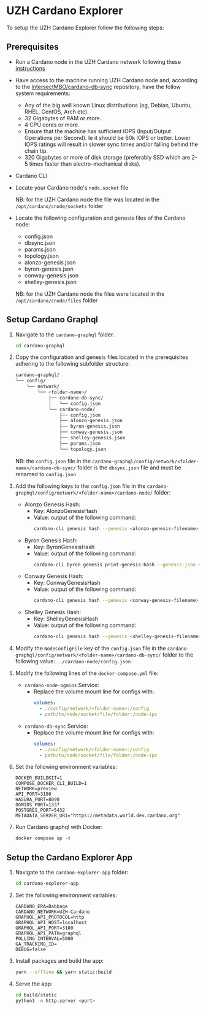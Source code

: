 # UZH Cardano Explorer

To setup the UZH Cardano Explorer follow the following steps:

## Prerequisites
- Run a Cardano node in the UZH Cardano network following these [instructions](https://github.com/mostafachegeni/UZH-Cardano-Network)

- Have access to the machine running UZH Cardano node and, according to the [IntersectMBO/cardano-db-sync](https://github.com/IntersectMBO/cardano-db-sync) repository, have the follow system requirements:
    * Any of the big well known Linux distributions (eg, Debian, Ubuntu, RHEL, CentOS, Arch
    etc).
    * 32 Gigabytes of RAM or more.
    * 4 CPU cores or more.
    * Ensure that the machine has sufficient IOPS (Input/Output Operations per Second). Ie it should be
    60k IOPS or better. Lower IOPS ratings will result in slower sync times and/or falling behind the
    chain tip.
    * 320 Gigabytes or more of disk storage (preferably SSD which are 2-5 times faster than
    electro-mechanical disks).

- Cardano CLI

- Locate your Cardano node's `node.socket` file

    NB: for the UZH Cardano node the file was located in the `/opt/cardano/cnode/sockets` folder

- Locate the following configuration and genesis files of the Cardano node:
    - config.json
    - dbsync.json
    - params.json
    - topology.json
    - alonzo-genesis.json
    - byron-genesis.json
    - conway-genesis.json
    - shelley-genesis.json

    NB: for the UZH Cardano node the files were located in the `/opt/cardano/cnode/files` folder

## Setup Cardano Graphql

1. Navigate to the `cardano-graphql` folder:
    ```bash
    cd cardano-graphql
    ```

2. Copy the configuration and genesis files located in the prerequisites adhering to the following subfolder structure:
    ```bash
    cardano-graphql/
    └── config/
        └── network/
            └── <folder-name>/
                ├── cardano-db-sync/
                │   └── config.json
                └── cardano-node/
                    ├── config.json
                    ├── alonzo-genesis.json
                    ├── byron-genesis.json
                    ├── conway-genesis.json
                    ├── shelley-genesis.json
                    ├── params.json
                    └── topology.json
    ```
    NB: the `config.json` file in the `cardano-graphql/config/network/<folder-name>/cardano-db-sync/` folder is the `dbsync.json` file and must be renamed to `config.json`

3. Add the following keys to the `config.json` file in the `cardano-graphql/config/network/<folder-name>/cardano-node/` folder:
    - Alonzo Genesis Hash:
        - Key: AlonzoGenesisHash
        - Value: output of the following command:
            ```bash
            cardano-cli genesis hash --genesis <alonzo-genesis-filename>
            ```
    - Byron Genesis Hash:
        - Key: ByronGenesisHash
        - Value: output of the following command:
            ```bash
            cardano-cli byron genesis print-genesis-hash --genesis-json <byron-genesis-filename>
            ```
    - Conway Genesis Hash:
        - Key: ConwayGenesisHash
        - Value: output of the following command:
            ```bash
            cardano-cli genesis hash --genesis <conway-genesis-filename>
            ```
    - Shelley Genesis Hash:
        - Key: ShelleyGenesisHash
        - Value: output of the following command:
            ```bash
            cardano-cli genesis hash --genesis <shelley-genesis-filename>
            ```
4. Modify the `NodeConfigFile` key of the `config.json` file in the `cardano-graphql/config/network/<folder-name>/cardano-db-sync/` folder to the following value: `../cardano-node/config.json`


5. Modify the following lines of the `docker-compose.yml` file:
    - `cardano-node-ogmios` Service:
        - Replace the volume mount line for configs with:
            ```yaml
            volumes:
              - ./config/network/<folder-name>:/config
              - path/to/node/socket/file/folder:/node-ipc
            ```
    - `cardano-db-sync` Service:
        - Replace the volume mount line for configs with:
            ```yaml
            volumes:
              - ./config/network/<folder-name>:/config
              - path/to/node/socket/file/folder:/node-ipc
            ```

6. Set the following environment variables:
    ```properties
    DOCKER_BUILDKIT=1
    COMPOSE_DOCKER_CLI_BUILD=1
    NETWORK=preview
    API_PORT=3100
    HASURA_PORT=8090
    OGMIOS_PORT=1337
    POSTGRES_PORT=5432
    METADATA_SERVER_URI="https://metadata.world.dev.cardano.org"
    ```

7. Run Cardano graphql with Docker:
    ```bash
    docker compose up -d
    ```

## Setup the Cardano Explorer App

1. Navigate to the `cardano-explorer-app` folder:
    ```bash
    cd cardano-explorer-app
    ```

2. Set the following environment variables:
    ```properties
    CARDANO_ERA=Babbage
    CARDANO_NETWORK=UZH-Cardano
    GRAPHQL_API_PROTOCOL=http
    GRAPHQL_API_HOST=localhost
    GRAPHQL_API_PORT=3100
    GRAPHQL_API_PATH=graphql
    POLLING_INTERVAL=5000
    GA_TRACKING_ID=
    DEBUG=false
    ```

3. Install packages and build the app:
    ```bash
    yarn --offline && yarn static:build
    ```

4. Serve the app:
    ```bash
    cd build/static
    python3 -m http.server <port>
    ```
